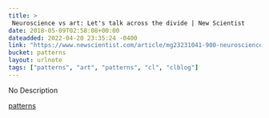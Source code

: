 ```yaml
---
title: > 
 Neuroscience vs art: Let's talk across the divide | New Scientist
date: 2018-05-09T02:58:08+00:00
dateadded: 2022-04-20 23:35:24 -0400
link: "https://www.newscientist.com/article/mg23231041-900-neuroscience-vs-art-lets-talk-across-the-divide/"
bucket: patterns
layout: urlnote
tags: ["patterns", "art", "patterns", "cl", "clblog"]
--- 
```

No Description
 <!-- end excerpt --> 
<div class='bucket'><a class='internal-link' href='/buckets/patterns'>patterns</a></div> 
